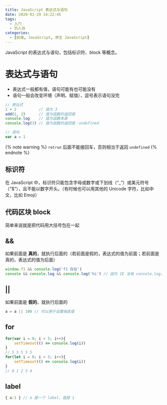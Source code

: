 ```yaml
---
title: JavaScript 表达式与语句
date: 2020-01-29 14:22:45
tags:
  - 入门
  - 饥人谷
categories:
  - [前端, JavaScript, 原生 JavaScript]
---
```


JavaScript 的表达式与语句，包括标识符、block 等概念。

<!-- more -->

# 表达式与语句

- 表达式一般都有值，语句可能有也可能没有
- 语句一般会改变环境（声明、赋值），逗号表示语句没完

```js
// 表达式
1 + 2          // 值为 3
add(1, 2)      // 值为函数的返回值
console.log    // 值为函数本身
console.log(3) // 值为函数的返回值：undefined

// 语句
var a = 1
```

{% note warning %}
`retrun` 后面不能接回车，否则相当于返回 `undefined`
{% endnote %}

## 标识符

在 JavaScript 中，标识符只能包含字母或数字或下划线（“_”）或美元符号（“$”），且不能以数字开头。（有时候也可以用其他的 Unicode 字符，比如中文，比如 Emoji）

## 代码区块 block

简单来说就是把代码用大括号包在一起

## &&

如果前面是 **真的**，就执行后面的（若前面是假的，表达式的值为前面；若前面是真的，表达式的值为后面）

```js
window.f1 && console.log('f1 存在')
console && console.log && console.log('hi') // 因为 IE 没有 console.log，所以可以这样写防止出错
```

## ||

如果前面是 **假的**，就执行后面的

```js
a = a || 100 // 可以用于设置保底值
```

## for

```js
for(var i = 0; i < 5; i++){
	setTimeout(() => console.log(i))
}
// 5 5 5 5 5
for(let i = 0; i < 5; i++){
	setTimeout(() => console.log(i))
}
// 0 1 2 3 4
```

## label

```js
{ a:1 } // a 是一个 label，值是 1
```